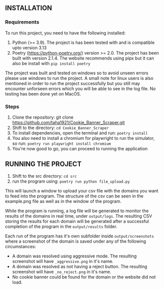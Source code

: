 ## INSTALLATION 

### Requirements

To run this project, you need to have the following installed:

1. Python (>= 3.9). The project is has been tested with and is compatible upto version 3.13
2. Poetry (https://python-poetry.org/) version >= 2.0. The project has been built with version 2.1.4. The website recommends using pipx but it can also be install with `pip install poetry`

The project was built and tested on windows so to avoid unseen errors please use windows to run the project. A small note for linux users is also mentioned in order to run the project successfully but you still may encounter unforseen errors which you will be able to see in the log file. No testing has been done yet on MacOS.

### Steps

1. Clone the repository: git clone https://github.com/taha1921/Cookie_Banner_Scraper.git
2. Shift to the directory: `cd Cookie_Banner_Scraper`
3. To install dependencies, open the terminal and run: `poetry install`
4. You also need to install a chromium for playwright to run the simulator, so run: `poetry run playwright install chromium`
5. You're now good to go, you can proceed to running the application 

## RUNNING THE PROJECT 

1. Shift to the src directory: `cd src`
2. run the program using: `poetry run python file_upload.py`

This will launch a window to upload your csv file with the domains you want to feed into the program. The structure of the csv can be seen in the example.png file as well as in the window of the program.

While the program is running, a log file will be generated to monitor the results of the domains in real time, under `output/logs`. The resulting CSV storing the results for each domain will be generated after a successful completion of the program in the `output/results` folder.

Each run of the program has it's own subfolder inside `output/screenshots` where a screenshot of the domain is saved under any of the following circumstances:
- A domain was resolved using aggressive mode. The resulting screenshot will have `_aggressive.png` in it's name.
- A domain was resolved as not having a reject button. The resulting screenshot will have `_no_reject.png` in it's name.
- No cookie banner could be found for the domain or the website did not load.